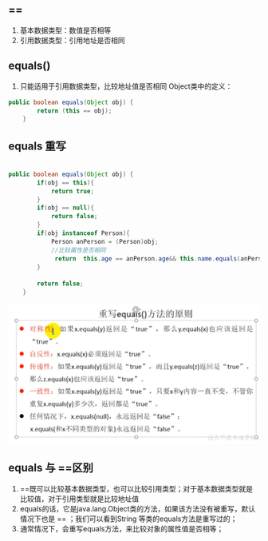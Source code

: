 ## ==

1. 基本数据类型：数值是否相等
2. 引用数据类型：引用地址是否相同

## equals()

1. 只能适用于引用数据类型，比较地址值是否相同
Object类中的定义：
```java
public boolean equals(Object obj) {
        return (this == obj);
    }
```

## equals 重写

```java

public boolean equals(Object obj) {
        if(obj == this){
            return true;
        }
        if(obj == null){
            return false;
        }
        if(obj instanceof Person){
            Person anPerson = (Person)obj;
            //比较属性是否相同
             return  this.age == anPerson.age&& this.name.equals(anPerson.name);
        }

        return false;
    }

```
![](2019-11-14-20-37-01.png)

## equals 与 ==区别

1. ==既可以比较基本数据类型，也可以比较引用类型；对于基本数据类型就是比较值，对于引用类型就是比较地址值
2. equals的话，它是java.lang.Object类的方法，如果该方法没有被重写，默认情况下也是 == ；我们可以看到String
   等类的equals方法是重写过的；
3. 通常情况下，会重写equals方法，来比较对象的属性值是否相等；